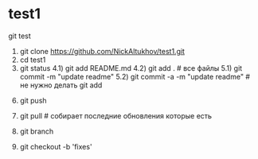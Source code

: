# test1
git test
1) git clone https://github.com/NickAltukhov/test1.git
2) cd test1
3) git status
    4.1) git add README.md
    4.2) git add . # все файлы
    5.1) git commit -m "update readme"
    5.2) git commit -a -m "update readme" # не нужно делать git add
6. git push
7. git pull # собирает последние обновления которые есть

100. git branch
101. git checkout -b 'fixes'
